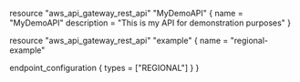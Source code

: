resource "aws_api_gateway_rest_api" "MyDemoAPI" {
  name        = "MyDemoAPI"
  description = "This is my API for demonstration purposes"
}

resource "aws_api_gateway_rest_api" "example" {
  name = "regional-example"

  endpoint_configuration {
    types = ["REGIONAL"]
  }
}
